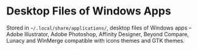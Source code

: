 # Desktop Files of Windows Apps

Stored in `~/.local/share/applications/`, desktop files of Windows apps – Adobe Illustrator, Adobe Photoshop, Affinity Designer, Beyond Compare, Lunacy and WInMerge compatible with icons themes and GTK themes.
